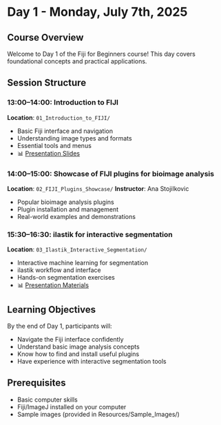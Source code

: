 # Day 1 - Monday, July 7th, 2025

## Course Overview
Welcome to Day 1 of the Fiji for Beginners course! This day covers foundational concepts and practical applications.

## Session Structure

### 13:00–14:00: Introduction to FIJI
**Location**: `01_Introduction_to_FIJI/`
- Basic Fiji interface and navigation
- Understanding image types and formats
- Essential tools and menus
- 📊 [Presentation Slides](01_Introduction_to_FIJI/Introduction%20to%20image%20analysis.pptx)

### 14:00–15:00: Showcase of FIJI plugins for bioimage analysis
**Location**: `02_FIJI_Plugins_Showcase/`
**Instructor**: Ana Stojilkovic
- Popular bioimage analysis plugins
- Plugin installation and management
- Real-world examples and demonstrations

### 15:30–16:30: ilastik for interactive segmentation
**Location**: `03_Ilastik_Interactive_Segmentation/`
- Interactive machine learning for segmentation
- ilastik workflow and interface
- Hands-on segmentation exercises
- 📊 [Presentation Materials](03_Ilastik_Interactive_Segmentation/)

## Learning Objectives
By the end of Day 1, participants will:
- Navigate the Fiji interface confidently
- Understand basic image analysis concepts
- Know how to find and install useful plugins
- Have experience with interactive segmentation tools

## Prerequisites
- Basic computer skills
- Fiji/ImageJ installed on your computer
- Sample images (provided in Resources/Sample_Images/)
